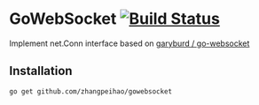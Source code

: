 GoWebSocket [![Build Status](https://secure.travis-ci.org/zhangpeihao/gowebsocket.png)](http://travis-ci.org/zhangpeihao/gowebsocket)
======

Implement net.Conn interface based on [garyburd / go-websocket](https://github.com/garyburd/go-websocket)

## Installation

    go get github.com/zhangpeihao/gowebsocket

